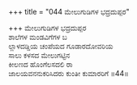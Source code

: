 +++
title = "044 ಮೇಲುಗುಡಿಗಳ ಭದ್ರದುಪ್ಪರ"

+++
ಮೇಲುಗುಡಿಗಳ ಭದ್ರದುಪ್ಪರ   
ಶಾಲೆಗಳ ಮಂಡವಿಗೆಗಳ ಬ   
ಲ್ಲಾಳದಡ್ಡಿಯ ಚಂಪೆಯದ ಗೂಡಾರದೋವರಿಯ   
ಸಾಲು ಕಳಸದ ಮೇಲುಗಟ್ಟಿನ   
ಕೀಲಣದ ಹೊಂಗೆಲಸದಲಿ ರಾ   
ಜಾಲಯವನನುಕರಿಸಿದರು ಕುಂತೀ ಕುಮಾರರಿಗೆ    ॥44॥